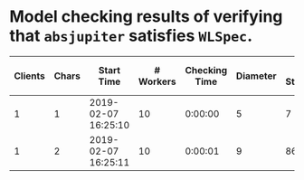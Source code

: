 # Model checking results of verifying that `absjupiter` satisfies `WLSpec`.

| Clients | Chars | Start Time          | # Workers | Checking Time | Diameter | # States   | # Distinct States |
| ------- | ----- | ------------------- | --------- | ------------- | -------- | ---------- | ----------------- |
| 1       | 1     | 2019-02-07 16:25:10 | 10        | 0:00:00       | 5        | 7          | 6                 |
| 1       | 2     | 2019-02-07 16:25:11 | 10        | 0:00:01       | 9        | 86         | 57                |
